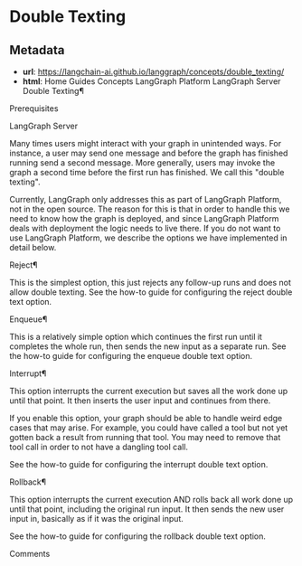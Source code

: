 # Double Texting



## Metadata

- **url**: https://langchain-ai.github.io/langgraph/concepts/double_texting/
- **html**: Home
Guides
Concepts
LangGraph Platform
LangGraph Server
Double Texting¶

Prerequisites

LangGraph Server

Many times users might interact with your graph in unintended ways. For instance, a user may send one message and before the graph has finished running send a second message. More generally, users may invoke the graph a second time before the first run has finished. We call this "double texting".

Currently, LangGraph only addresses this as part of LangGraph Platform, not in the open source. The reason for this is that in order to handle this we need to know how the graph is deployed, and since LangGraph Platform deals with deployment the logic needs to live there. If you do not want to use LangGraph Platform, we describe the options we have implemented in detail below.

Reject¶

This is the simplest option, this just rejects any follow-up runs and does not allow double texting. See the how-to guide for configuring the reject double text option.

Enqueue¶

This is a relatively simple option which continues the first run until it completes the whole run, then sends the new input as a separate run. See the how-to guide for configuring the enqueue double text option.

Interrupt¶

This option interrupts the current execution but saves all the work done up until that point. It then inserts the user input and continues from there.

If you enable this option, your graph should be able to handle weird edge cases that may arise. For example, you could have called a tool but not yet gotten back a result from running that tool. You may need to remove that tool call in order to not have a dangling tool call.

See the how-to guide for configuring the interrupt double text option.

Rollback¶

This option interrupts the current execution AND rolls back all work done up until that point, including the original run input. It then sends the new user input in, basically as if it was the original input.

See the how-to guide for configuring the rollback double text option.

Comments
